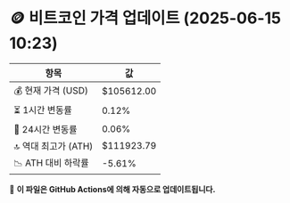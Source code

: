 # 🪙 비트코인 가격 업데이트 (2025-06-15 10:23)

| 항목                | 값 |
|--------------------|----------------|
| 💰 현재 가격 (USD) | $105612.00 |
| ⏳ 1시간 변동률    | 0.12% |
| 📆 24시간 변동률   | 0.06% |
| 🔝 역대 최고가 (ATH) | $111923.79 |
| 📉 ATH 대비 하락률 | -5.61% |

🔄 **이 파일은 GitHub Actions에 의해 자동으로 업데이트됩니다.**
